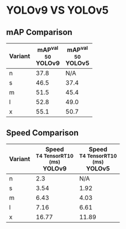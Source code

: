 ---
---
# YOLOv9 VS YOLOv5

## mAP Comparison

| **Variant** | <center><span style='width: 400px;'>**mAP<sup>val<br>50**<br>**YOLOv9**</span></center> | <center><span style='width: 400px;'>**mAP<sup>val<br>50**<br>**YOLOv5**</span></center> |
|----|----------------------------------|------------------------------------|
| n | 37.8 | N/A |
| s | 46.5 | 37.4 |
| m | 51.5 | 45.4 |
| l | 52.8 | 49.0 |
| x | 55.1 | 50.7 |

## Speed Comparison

| **Variant** | <center><span style='width: 200px;'>**Speed**<br><sup>T4 TensorRT10<br>(ms)</sup><br>**YOLOv9**</span></center> | <center><span style='width: 200px;'>**Speed**<br><sup>T4 TensorRT10<br>(ms)</sup><br>**YOLOv5**</span></center> |
|---------|-----------------------|-----------------------|
| n | 2.3 | N/A |
| s | 3.54 | 1.92 |
| m | 6.43 | 4.03 |
| l | 7.16 | 6.61 |
| x | 16.77 | 11.89 |
